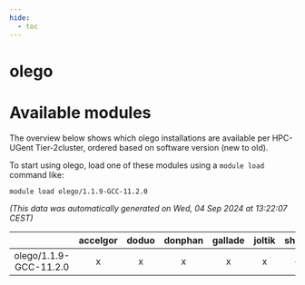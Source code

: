 ```yaml
---
hide:
  - toc
---
```


olego
=====

# Available modules


The overview below shows which olego installations are available per HPC-UGent Tier-2cluster, ordered based on software version (new to old).

To start using olego, load one of these modules using a `module load` command like:

```shell
module load olego/1.1.9-GCC-11.2.0
```

*(This data was automatically generated on Wed, 04 Sep 2024 at 13:22:07 CEST)*  

| |accelgor|doduo|donphan|gallade|joltik|shinx|skitty|
| :---: | :---: | :---: | :---: | :---: | :---: | :---: | :---: |
|olego/1.1.9-GCC-11.2.0|x|x|x|x|x|-|x|
